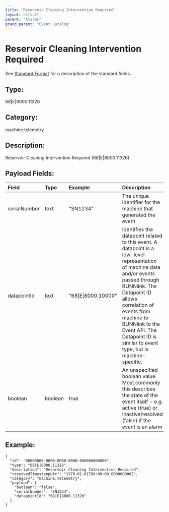 ```yaml
---
title: "Reservoir Cleaning Intervention Required"
layout: default
parent: "Alarms"
grand_parent: "Event Catalog"
---
```


# Reservoir Cleaning Intervention Required

See [Standard Format](/event-subscriptions/event-format) for a description of the standard fields.

## Type:

68\|E\|8000.11326

## Category:

machine.telemetry

## Description: 

Reservoir Cleaning Intervention Required (68\|E\|8000.11326)

## Payload Fields:

| Field | Type | Example | Description |
|:------|:-----|:--------|:------------|
| serialNumber | text | "SN1234" | The unique identifier for the machine that generated the event |
| datapointId | text | "68\|E\|8000.10000" | Identifies the datapoint related to this event. A datapoint is a low-level representation of machine data and/or events passed through BUNNlink. The Datapoint ID allows correlation of events from machine to BUNNlink to the Event API. The Datapoint ID is similar to event type, but is machine-specific. |
| boolean | boolean | true | An unspecified boolean value. Most commonly this describes the state of the event itself - e.g. active (true) or inactive/resolved (false) if the event is an alarm |

## Example:

```
{
  "id": "00000000-0000-0000-0000-000000000000",
  "type": "68|E|8000.11326",
  "description": "Reservoir Cleaning Intervention Required",
  "receivedTimestampUtc": "1970-01-01T00:00:00.000000000Z",
  "category": "machine.telemetry",
  "payload": {
    "boolean": "false",
    "serialNumber": "SN1234",
    "datapointId": "68|E|8000.11326"
  }
}
```
